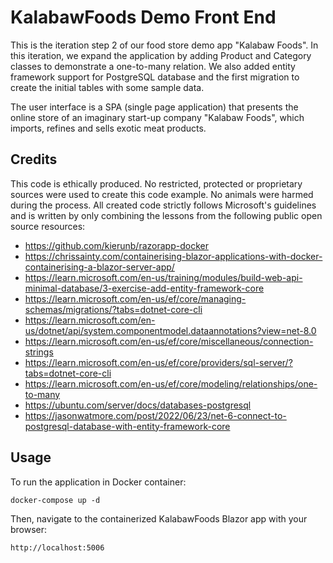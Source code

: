 # KalabawFoods Demo Front End 

This is the iteration step 2 of our food store demo app "Kalabaw Foods".
In this iteration, we expand the application by adding Product and Category
classes to demonstrate a one-to-many relation. We also added entity framework
support for PostgreSQL database and the first migration to create the initial
tables with some sample data.

The user interface is a SPA (single page application)
that presents the online store of an imaginary start-up company "Kalabaw Foods", which imports, refines and sells exotic meat products.

## Credits
This code is ethically produced.
No restricted, protected or proprietary sources were used to create this code example. No animals were harmed during the process. All created code strictly follows Microsoft's guidelines and is written by only combining the lessons from the following public open source resources:
* https://github.com/kierunb/razorapp-docker
* https://chrissainty.com/containerising-blazor-applications-with-docker-containerising-a-blazor-server-app/
* https://learn.microsoft.com/en-us/training/modules/build-web-api-minimal-database/3-exercise-add-entity-framework-core
* https://learn.microsoft.com/en-us/ef/core/managing-schemas/migrations/?tabs=dotnet-core-cli
* https://learn.microsoft.com/en-us/dotnet/api/system.componentmodel.dataannotations?view=net-8.0
* https://learn.microsoft.com/en-us/ef/core/miscellaneous/connection-strings
* https://learn.microsoft.com/en-us/ef/core/providers/sql-server/?tabs=dotnet-core-cli
* https://learn.microsoft.com/en-us/ef/core/modeling/relationships/one-to-many
* https://ubuntu.com/server/docs/databases-postgresql
* https://jasonwatmore.com/post/2022/06/23/net-6-connect-to-postgresql-database-with-entity-framework-core

## Usage 

To run the application in Docker container:
```
docker-compose up -d
```

Then, navigate to the containerized KalabawFoods Blazor app with your browser:
```
http://localhost:5006
```